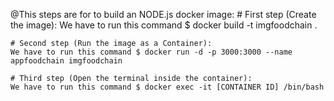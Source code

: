 @This steps are for to build an NODE.js docker image:
    # First step (Create the image):
    We have to run this command $ docker build -t imgfoodchain .

    # Second step (Run the image as a Container):
    We have to run this command $ docker run -d -p 3000:3000 --name appfoodchain imgfoodchain

    # Third step (Open the terminal inside the container):
    We have to run this command $ docker exec -it [CONTAINER ID] /bin/bash

